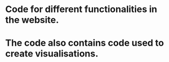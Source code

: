 # Code for different functionalities in the website.
# The code also contains code used to create visualisations.
